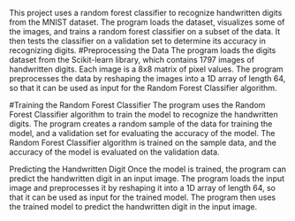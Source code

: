 This project uses a random forest classifier to recognize handwritten digits from the MNIST dataset. The program loads the dataset, visualizes some of the images, and trains a random forest classifier on a subset of the data. It then tests the classifier on a validation set to determine its accuracy in recognizing digits.
#Preprocessing the Data
The program loads the digits dataset from the Scikit-learn library, which contains 1797 images of handwritten digits. Each image is a 8x8 matrix of pixel values. The program preprocesses the data by reshaping the images into a 1D array of length 64, so that it can be used as input for the Random Forest Classifier algorithm.

#Training the Random Forest Classifier
The program uses the Random Forest Classifier algorithm to train the model to recognize the handwritten digits. The program creates a random sample of the data for training the model, and a validation set for evaluating the accuracy of the model. The Random Forest Classifier algorithm is trained on the sample data, and the accuracy of the model is evaluated on the validation data.

Predicting the Handwritten Digit
Once the model is trained, the program can predict the handwritten digit in an input image. The program loads the input image and preprocesses it by reshaping it into a 1D array of length 64, so that it can be used as input for the trained model. The program then uses the trained model to predict the handwritten digit in the input image.
